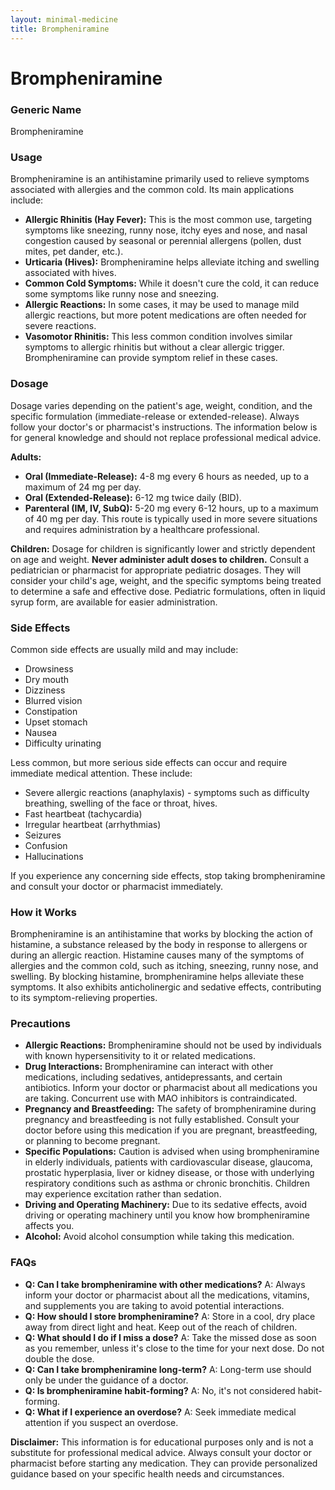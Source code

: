 ```yaml
---
layout: minimal-medicine
title: Brompheniramine
---
```


# Brompheniramine
### Generic Name
Brompheniramine

### Usage

Brompheniramine is an antihistamine primarily used to relieve symptoms associated with allergies and the common cold.  Its main applications include:

* **Allergic Rhinitis (Hay Fever):** This is the most common use, targeting symptoms like sneezing, runny nose, itchy eyes and nose, and nasal congestion caused by seasonal or perennial allergens (pollen, dust mites, pet dander, etc.).
* **Urticaria (Hives):**  Brompheniramine helps alleviate itching and swelling associated with hives.
* **Common Cold Symptoms:** While it doesn't cure the cold, it can reduce some symptoms like runny nose and sneezing.
* **Allergic Reactions:** In some cases, it may be used to manage mild allergic reactions, but more potent medications are often needed for severe reactions.
* **Vasomotor Rhinitis:** This less common condition involves similar symptoms to allergic rhinitis but without a clear allergic trigger. Brompheniramine can provide symptom relief in these cases.


### Dosage

Dosage varies depending on the patient's age, weight, condition, and the specific formulation (immediate-release or extended-release).  Always follow your doctor's or pharmacist's instructions.  The information below is for general knowledge and should not replace professional medical advice.


**Adults:**

* **Oral (Immediate-Release):** 4-8 mg every 6 hours as needed, up to a maximum of 24 mg per day.
* **Oral (Extended-Release):** 6-12 mg twice daily (BID).
* **Parenteral (IM, IV, SubQ):** 5-20 mg every 6-12 hours, up to a maximum of 40 mg per day.  This route is typically used in more severe situations and requires administration by a healthcare professional.


**Children:** Dosage for children is significantly lower and strictly dependent on age and weight.  **Never administer adult doses to children.**  Consult a pediatrician or pharmacist for appropriate pediatric dosages.  They will consider your child's age, weight, and the specific symptoms being treated to determine a safe and effective dose.  Pediatric formulations, often in liquid syrup form, are available for easier administration.


### Side Effects

Common side effects are usually mild and may include:

* Drowsiness
* Dry mouth
* Dizziness
* Blurred vision
* Constipation
* Upset stomach
* Nausea
* Difficulty urinating

Less common, but more serious side effects can occur and require immediate medical attention. These include:

* Severe allergic reactions (anaphylaxis) - symptoms such as difficulty breathing, swelling of the face or throat, hives.
* Fast heartbeat (tachycardia)
* Irregular heartbeat (arrhythmias)
* Seizures
* Confusion
* Hallucinations

If you experience any concerning side effects, stop taking brompheniramine and consult your doctor or pharmacist immediately.


### How it Works

Brompheniramine is an antihistamine that works by blocking the action of histamine, a substance released by the body in response to allergens or during an allergic reaction. Histamine causes many of the symptoms of allergies and the common cold, such as itching, sneezing, runny nose, and swelling. By blocking histamine, brompheniramine helps alleviate these symptoms.  It also exhibits anticholinergic and sedative effects, contributing to its symptom-relieving properties.


### Precautions

* **Allergic Reactions:** Brompheniramine should not be used by individuals with known hypersensitivity to it or related medications.
* **Drug Interactions:**  Brompheniramine can interact with other medications, including sedatives, antidepressants, and certain antibiotics.  Inform your doctor or pharmacist about all medications you are taking.  Concurrent use with MAO inhibitors is contraindicated.
* **Pregnancy and Breastfeeding:** The safety of brompheniramine during pregnancy and breastfeeding is not fully established. Consult your doctor before using this medication if you are pregnant, breastfeeding, or planning to become pregnant.
* **Specific Populations:**  Caution is advised when using brompheniramine in elderly individuals, patients with cardiovascular disease, glaucoma, prostatic hyperplasia, liver or kidney disease, or those with underlying respiratory conditions such as asthma or chronic bronchitis.  Children may experience excitation rather than sedation.
* **Driving and Operating Machinery:** Due to its sedative effects, avoid driving or operating machinery until you know how brompheniramine affects you.
* **Alcohol:** Avoid alcohol consumption while taking this medication.


### FAQs

* **Q: Can I take brompheniramine with other medications?** A:  Always inform your doctor or pharmacist about all the medications, vitamins, and supplements you are taking to avoid potential interactions.
* **Q: How should I store brompheniramine?** A: Store in a cool, dry place away from direct light and heat. Keep out of the reach of children.
* **Q: What should I do if I miss a dose?** A: Take the missed dose as soon as you remember, unless it's close to the time for your next dose.  Do not double the dose.
* **Q:  Can I take brompheniramine long-term?** A:  Long-term use should only be under the guidance of a doctor.
* **Q:  Is brompheniramine habit-forming?** A: No, it's not considered habit-forming.
* **Q:  What if I experience an overdose?** A:  Seek immediate medical attention if you suspect an overdose.


**Disclaimer:** This information is for educational purposes only and is not a substitute for professional medical advice.  Always consult your doctor or pharmacist before starting any medication.  They can provide personalized guidance based on your specific health needs and circumstances.
